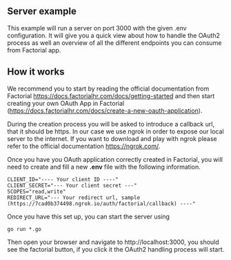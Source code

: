 ## Server example

This example will run a server on port 3000 with the given .env configuration. It will give you a quick view about how to handle the OAuth2 process as well an overview of all the different endpoints you can consume from Factorial app.

## How it works

We recommend you to start by reading the official documentation from Factorial https://docs.factorialhr.com/docs/getting-started and then start creating your own OAuth App in Factorial (https://docs.factorialhr.com/docs/create-a-new-oauth-application).

During the creation process you will be asked to introduce a callback url, that it should be https. In our case we use ngrok in order to expose our local server to the internet. If you want to download and play with ngrok please refer to the official documentation https://ngrok.com/.

Once you have you OAuth application correctly created in Factorial, you will need to create and fill a new **.env** file with the following information.

```
CLIENT_ID="---- Your client ID ----"
CLIENT_SECRET="--- Your client secret ---"
SCOPES="read,write"
REDIRECT_URL="--- Your redirect url, sample (https://7cad0b374498.ngrok.io/auth/factorial/callback) ----"
```

Once you have this set up, you can start the server using

```
go run *.go
```

Then open your browser and navigate to http://localhost:3000, you should see the factorial button, if you click it the OAuth2 handling process will start.
